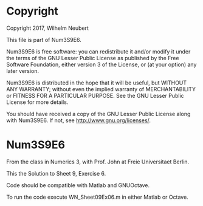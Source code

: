 # Copyright
Copyright 2017, Wilhelm Neubert

This file is part of Num3S9E6.

Num3S9E6 is free software: you can redistribute it and/or modify
it under the terms of the GNU Lesser Public License as published by
the Free Software Foundation, either version 3 of the License, or
(at your option) any later version.

Num3S9E6 is distributed in the hope that it will be useful,
but WITHOUT ANY WARRANTY; without even the implied warranty of
MERCHANTABILITY or FITNESS FOR A PARTICULAR PURPOSE.  See the
GNU Lesser Public License for more details.

You should have received a copy of the GNU Lesser Public License
along with Num3S9E6.  If not, see <http://www.gnu.org/licenses/>.



# Num3S9E6




From the class in Numerics 3, with Prof. John at Freie Universitaet Berlin.

This the Solution to Sheet 9, Exercise 6.

Code should be compatible with Matlab and GNUOctave.

To run the code execute WN_Sheet09Ex06.m in either Matlab or Octave.


